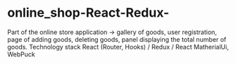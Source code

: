 # online_shop-React-Redux-
 Part of the online store application -> gallery of goods, user registration, page of adding goods, deleting goods, panel displaying the total number of goods. Technology stack React (Router, Hooks) / Redux / React MatherialUi, WebPuck
